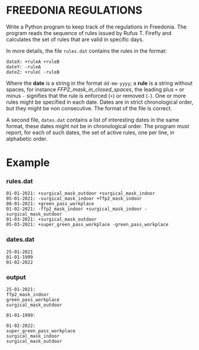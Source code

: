 # FREEDONIA REGULATIONS

Write a Python program to keep track of the regulations in Freedonia. The program reads the sequence of rules issued by Rufus T. Firefly and calculates the set of rules that are valid in specific days.

In more details, the file `rules.dat` contains the rules in the format:

```
dateX: +ruleA +ruleB
dateY: -ruleA 
dateZ: +ruleC -ruleB
```

Where the **date** is a string in the format `dd-mm-yyyy`; a **rule** is a string without spaces, for instance *FFP2_mask_in_closed_spaces*, the leading plus `+` or minus `-` signifies that the rule is enforced (`+`) or removed (`-`). One or more rules might be specified in each date. Dates are in strict chronological order, but they might be non consecutive. The format of the file is correct.

A second file, `dates.dat` contains a list of interesting dates in the same format, these dates might not be in chronological order. The program must report, for each of such dates, the set of active rules, one per line, in alphabetic order.

# Example

### rules.dat

```log
01-01-2021: +surgical_mask_outdoor +surgical_mask_indoor
05-01-2021: -surgical_mask_indoor +ffp2_mask_indoor
08-01-2021: +green_pass_workplace
01-02-2021: -ffp2_mask_indoor +surgical_mask_indoor -surgical_mask_outdoor
01-03-2021: +surgical_mask_outdoor
05-03-2021: +super_green_pass_workplace -green_pass_workplace
```

### dates.dat

```text
25-01-2021
01-01-1999
01-02-2022
```

### output

```text
25-01-2021: 
ffp2_mask_indoor
green_pass_workplace
surgical_mask_outdoor

01-01-1999: 

01-02-2022: 
super_green_pass_workplace
surgical_mask_indoor
surgical_mask_outdoor
```
